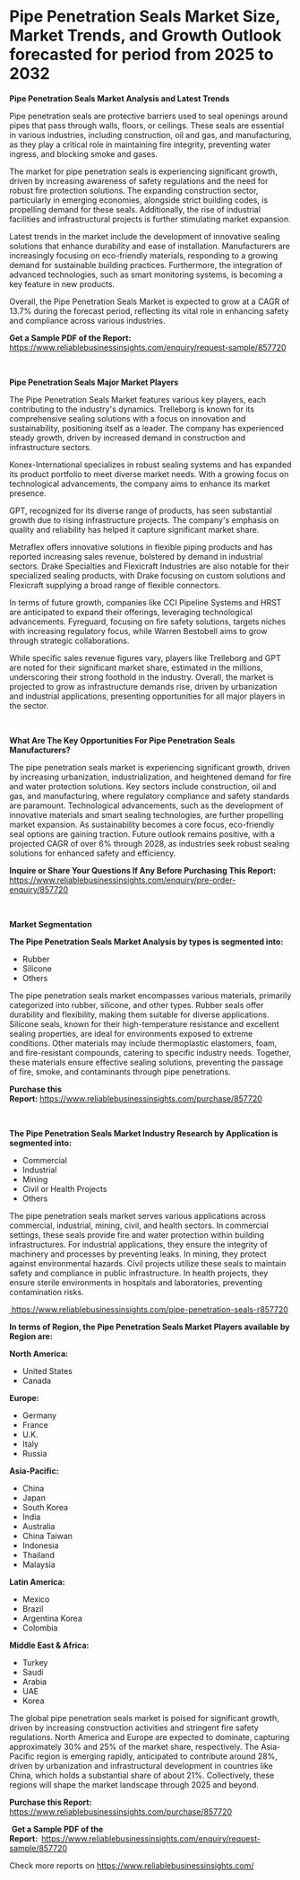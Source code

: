 <p><h1>Pipe Penetration Seals Market Size, Market Trends, and Growth Outlook forecasted for period from 2025 to 2032</h1></p><p><strong>Pipe Penetration Seals Market Analysis and Latest Trends</strong></p>
<p><p>Pipe penetration seals are protective barriers used to seal openings around pipes that pass through walls, floors, or ceilings. These seals are essential in various industries, including construction, oil and gas, and manufacturing, as they play a critical role in maintaining fire integrity, preventing water ingress, and blocking smoke and gases.</p><p>The market for pipe penetration seals is experiencing significant growth, driven by increasing awareness of safety regulations and the need for robust fire protection solutions. The expanding construction sector, particularly in emerging economies, alongside strict building codes, is propelling demand for these seals. Additionally, the rise of industrial facilities and infrastructural projects is further stimulating market expansion.</p><p>Latest trends in the market include the development of innovative sealing solutions that enhance durability and ease of installation. Manufacturers are increasingly focusing on eco-friendly materials, responding to a growing demand for sustainable building practices. Furthermore, the integration of advanced technologies, such as smart monitoring systems, is becoming a key feature in new products.</p><p>Overall, the Pipe Penetration Seals Market is expected to grow at a CAGR of 13.7% during the forecast period, reflecting its vital role in enhancing safety and compliance across various industries.</p></p>
<p><strong>Get a Sample PDF of the Report:&nbsp;</strong> <a href="https://www.reliablebusinessinsights.com/enquiry/request-sample/857720?utm_campaign=2323&utm_medium=2&utm_source=Github&utm_content=ia&utm_term=18022025&utm_id=pipe-penetration-seals">https://www.reliablebusinessinsights.com/enquiry/request-sample/857720</a></p>
<p>&nbsp;</p>
<p><strong>Pipe Penetration Seals Major Market Players</strong></p>
<p><p>The Pipe Penetration Seals Market features various key players, each contributing to the industry's dynamics. Trelleborg is known for its comprehensive sealing solutions with a focus on innovation and sustainability, positioning itself as a leader. The company has experienced steady growth, driven by increased demand in construction and infrastructure sectors.</p><p>Konex-International specializes in robust sealing systems and has expanded its product portfolio to meet diverse market needs. With a growing focus on technological advancements, the company aims to enhance its market presence.</p><p>GPT, recognized for its diverse range of products, has seen substantial growth due to rising infrastructure projects. The company's emphasis on quality and reliability has helped it capture significant market share.</p><p>Metraflex offers innovative solutions in flexible piping products and has reported increasing sales revenue, bolstered by demand in industrial sectors. Drake Specialties and Flexicraft Industries are also notable for their specialized sealing products, with Drake focusing on custom solutions and Flexicraft supplying a broad range of flexible connectors.</p><p>In terms of future growth, companies like CCI Pipeline Systems and HRST are anticipated to expand their offerings, leveraging technological advancements. Fyreguard, focusing on fire safety solutions, targets niches with increasing regulatory focus, while Warren Bestobell aims to grow through strategic collaborations.</p><p>While specific sales revenue figures vary, players like Trelleborg and GPT are noted for their significant market share, estimated in the millions, underscoring their strong foothold in the industry. Overall, the market is projected to grow as infrastructure demands rise, driven by urbanization and industrial applications, presenting opportunities for all major players in the sector.</p></p>
<p>&nbsp;</p>
<p><strong>What Are The Key Opportunities For Pipe Penetration Seals Manufacturers?</strong></p>
<p><p>The pipe penetration seals market is experiencing significant growth, driven by increasing urbanization, industrialization, and heightened demand for fire and water protection solutions. Key sectors include construction, oil and gas, and manufacturing, where regulatory compliance and safety standards are paramount. Technological advancements, such as the development of innovative materials and smart sealing technologies, are further propelling market expansion. As sustainability becomes a core focus, eco-friendly seal options are gaining traction. Future outlook remains positive, with a projected CAGR of over 6% through 2028, as industries seek robust sealing solutions for enhanced safety and efficiency.</p></p>
<p><strong>Inquire or Share Your Questions If Any Before Purchasing This Report:</strong> <a href="https://www.reliablebusinessinsights.com/enquiry/pre-order-enquiry/857720?utm_campaign=2323&utm_medium=2&utm_source=Github&utm_content=ia&utm_term=18022025&utm_id=pipe-penetration-seals">https://www.reliablebusinessinsights.com/enquiry/pre-order-enquiry/857720</a></p>
<p>&nbsp;</p>
<p><strong>Market Segmentation</strong></p>
<p><strong>The Pipe Penetration Seals Market Analysis by types is segmented into:</strong></p>
<p><ul><li>Rubber</li><li>Silicone</li><li>Others</li></ul></p>
<p><p>The pipe penetration seals market encompasses various materials, primarily categorized into rubber, silicone, and other types. Rubber seals offer durability and flexibility, making them suitable for diverse applications. Silicone seals, known for their high-temperature resistance and excellent sealing properties, are ideal for environments exposed to extreme conditions. Other materials may include thermoplastic elastomers, foam, and fire-resistant compounds, catering to specific industry needs. Together, these materials ensure effective sealing solutions, preventing the passage of fire, smoke, and contaminants through pipe penetrations.</p></p>
<p><strong>Purchase this Report:&nbsp;</strong><a href="https://www.reliablebusinessinsights.com/purchase/857720?utm_campaign=2323&utm_medium=2&utm_source=Github&utm_content=ia&utm_term=18022025&utm_id=pipe-penetration-seals">https://www.reliablebusinessinsights.com/purchase/857720</a></p>
<p>&nbsp;</p>
<p><strong>The Pipe Penetration Seals Market Industry Research by Application is segmented into:</strong></p>
<p><ul><li>Commercial</li><li>Industrial</li><li>Mining</li><li>Civil or Health Projects</li><li>Others</li></ul></p>
<p><p>The pipe penetration seals market serves various applications across commercial, industrial, mining, civil, and health sectors. In commercial settings, these seals provide fire and water protection within building infrastructures. For industrial applications, they ensure the integrity of machinery and processes by preventing leaks. In mining, they protect against environmental hazards. Civil projects utilize these seals to maintain safety and compliance in public infrastructure. In health projects, they ensure sterile environments in hospitals and laboratories, preventing contamination risks.</p></p>
<p><a href="https://www.reliablebusinessinsights.com/pipe-penetration-seals-r857720?utm_campaign=2323&utm_medium=2&utm_source=Github&utm_content=ia&utm_term=18022025&utm_id=pipe-penetration-seals">&nbsp;https://www.reliablebusinessinsights.com/pipe-penetration-seals-r857720</a></p>
<p><strong>In terms of Region, the Pipe Penetration Seals Market Players available by Region are:</strong></p>
<p>
    <p> <strong> North America: </strong>
        <ul>
            <li>United States</li>
            <li>Canada</li>
        </ul>
        </p> 
    <p> <strong> Europe: </strong>
        <ul>
            <li>Germany</li>
            <li>France</li>
            <li>U.K.</li>
            <li>Italy</li>
            <li>Russia</li>
        </ul>
        </p> 
    <p> <strong> Asia-Pacific: </strong>
        <ul>
            <li>China</li>
            <li>Japan</li>
            <li>South Korea</li>
            <li>India</li>
            <li>Australia</li>
            <li>China Taiwan</li>
            <li>Indonesia</li>
            <li>Thailand</li>
            <li>Malaysia</li>
        </ul>
        </p> 
    <p> <strong> Latin America: </strong>
        <ul>
            <li>Mexico</li>
            <li>Brazil</li>
            <li>Argentina Korea</li>
            <li>Colombia</li>
        </ul>
        </p> 
    <p> <strong> Middle East & Africa: </strong>
        <ul>
            <li>Turkey</li>
            <li>Saudi</li>
            <li>Arabia</li>
            <li>UAE</li>
            <li>Korea</li>
        </ul>
    </p>
    </p>
<p><p>The global pipe penetration seals market is poised for significant growth, driven by increasing construction activities and stringent fire safety regulations. North America and Europe are expected to dominate, capturing approximately 30% and 25% of the market share, respectively. The Asia-Pacific region is emerging rapidly, anticipated to contribute around 28%, driven by urbanization and infrastructural development in countries like China, which holds a substantial share of about 21%. Collectively, these regions will shape the market landscape through 2025 and beyond.</p></p>
<p><strong>Purchase this Report: </strong><a href="https://www.reliablebusinessinsights.com/purchase/857720?utm_campaign=2323&utm_medium=2&utm_source=Github&utm_content=ia&utm_term=18022025&utm_id=pipe-penetration-seals">https://www.reliablebusinessinsights.com/purchase/857720</a></p>
<p>&nbsp;<strong>Get a Sample PDF of the Report:&nbsp;&nbsp;</strong><a href="https://www.reliablebusinessinsights.com/enquiry/request-sample/857720?utm_campaign=2323&utm_medium=2&utm_source=Github&utm_content=ia&utm_term=18022025&utm_id=pipe-penetration-seals">https://www.reliablebusinessinsights.com/enquiry/request-sample/857720</a></p>
<p><strong></strong></p>
<p>Check more reports on <a href="https://www.reliablebusinessinsights.com/?utm_campaign=2323&utm_medium=2&utm_source=Github&utm_content=ia&utm_term=18022025&utm_id=pipe-penetration-seals">https://www.reliablebusinessinsights.com/</a></p>